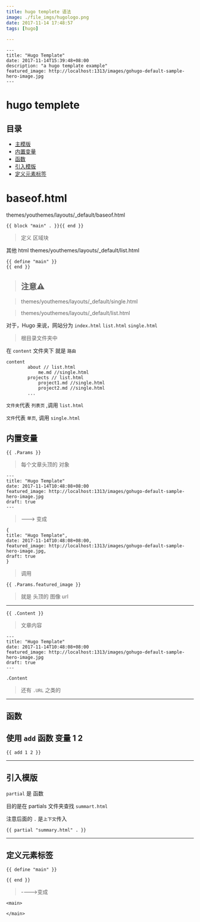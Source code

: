 ```yaml
---
title: hugo templete 语法
image: ./file_imgs/hugologo.png
date: 2017-11-14 17:48:57
tags: [hugo]
 
---
```


```
---
title: "Hugo Template"
date: 2017-11-14T15:39:48+08:00
description: "a hugo template example"
featured_image: http://localhost:1313/images/gohugo-default-sample-hero-image.jpg
---
```
# hugo templete

## 目录

- [主模版](#baseof.html)
- [内置变量](#内置变量)
- [函数](#函数)
- [引入模版](#引入模版)
- [定义元素标签](#定义元素标签)

# baseof.html

themes/youthemes/layouts/_default/baseof.html

```
{{ block "main" . }}{{ end }}
```

> 定义 区域块

其他 html
themes/youthemes/layouts/_default/list.html

```
{{ define "main" }}
{{ end }}
```

> ## 注意⚠️

> themes/youthemes/layouts/_default/single.html

> themes/youthemes/layouts/_default/list.html

对于，Hugo 来说，网站分为 ``index.html`` ``list.html`` ``single.html``

> 根目录文件夹中

在 ``content`` 文件夹下 就是 ``路由``

```
content
        about // list.html
            me.md //single.html
        projects // list.html
            project1.md //single.html
            project2.md //single.html
        ...
```

``文件夹``代表 ``列表页`` ,调用 ``list.html``

``文件``代表 ``单页``, 调用 ``single.html``


## 内置变量

```
{{ .Params }}
```
> 每个文章头顶的 对象

```
---
title: "Hugo Template"
date: 2017-11-14T10:48:08+08:00
featured_image: http://localhost:1313/images/gohugo-default-sample-hero-image.jpg
draft: true
---
```

> ---> 变成

```
{
title: "Hugo Template",
date: 2017-11-14T10:48:08+08:00,
featured_image: http://localhost:1313/images/gohugo-default-sample-hero-image.jpg,
draft: true 
}
```

>调用

```
{{ .Params.featured_image }}
```

> 就是 头顶的 图像 url

---

```
{{ .Content }}
```

> 文章内容 

```
---
title: "Hugo Template"
date: 2017-11-14T10:48:08+08:00
featured_image: http://localhost:1313/images/gohugo-default-sample-hero-image.jpg
draft: true
---

.Content

```

> 还有 ``.URL`` 之类的

---

## 函数
## 使用 ``add`` 函数 变量 1 2

```
{{ add 1 2 }}
```

---

## 引入模版

``partial`` 是 函数

目的是在 partials 文件夹查找 ``summart.html ``

注意后面的 ``.`` 是``上下文``传入

```
{{ partial "summary.html" . }}
```

---

## 定义元素标签

```
{{ define "main" }}

{{ end }}

```

> ---->变成

```
<main>

</main>
```
